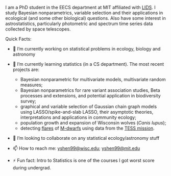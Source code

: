 
I am a PhD student in the EECS department at MIT affiliated with [LIDS](https://lids.mit.edu/). I study Bayesian nonparametrics, variable selection and their applications in ecological (and some other biological) questions. Also have some interest in astrostatistics, particularly photometric and spectrum time series data collected by space telescopes. 

Quick Facts:

- 🔭 I’m currently working on statistical problems in ecology, biology and astronomy
- 🌱 I’m currently learning statistics (in a CS department). The most recent projects are: 
  - Bayesian nonparametric for multivariate models, multivariate random measures;   
  - Bayesian nonparametrics for rare variant association studies, Beta processes and extensions, and potential application in biodiversity survey;
  - graphical and variable selection of Gaussian chain graph models using LASSO/spike-and-slab LASSO, their asymptotic theories, interpretations and applications in community ecology;
  - population growth and expansion of Wisconsin wolves (*Canis lupus*);  
  - detecting [flares](https://en.wikipedia.org/wiki/Solar_flare) of [M-dwarfs](https://en.wikipedia.org/wiki/Red_dwarf) using data from the [TESS mission](https://tess.mit.edu/).

- 👯 I’m looking to collaborate on any statistical ecology/astronomy stuff
- 📫 How to reach me: yshen99@wisc.edu; yshen99@mit.edu
- ⚡ Fun fact: Intro to Statistics is one of the courses I got worst score during undergrad. 

